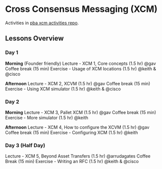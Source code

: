 # Cross Consensus Messaging (XCM)

Activities in [pba xcm activities repo](https://github.com/Polkadot-Blockchain-Academy/pba-xcm-activities--master/).

## Lessons Overview

### Day 1

**Morning** (Founder friendly)
Lecture - XCM 1, Core concepts (1.5 hr) @gav
Coffee break (15 min)
Exercise - Usage of XCM locations (1.5 hr) @keith & @cisco

**Afternoon**
Lecture - XCM 2, XCVM (1.5 hr) @gav
Coffee break (15 min)
Exercise - Using XCM simulator (1.5 hr) @keith & @cisco

### Day 2

**Morning**
Lecture - XCM 3, Pallet XCM (1.5 hr) @gav
Coffee break (15 min)
Exercise - More simulator (1.5 hr) @keith

**Afternoon**
Lecture - XCM 4, How to configure the XCVM (1.5 hr) @gav
Coffee break (15 min)
Exercise - Configuring XCM (1.5 hr) @keith

### Day 3 (Half Day)

Lecture - XCM 5, Beyond Asset Transfers (1.5 hr) @arrudagates
Coffee Break (15 min)
Exercise - Writing an RFC (1.5 hr) @keith & @cisco
